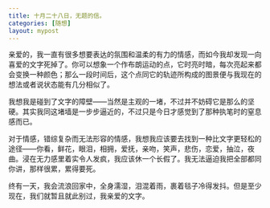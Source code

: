 ```yaml
---
title: 十月二十八日，无题的信。
categories: [随想]
layout: mypost
---
```




亲爱的，我一直有很多想要表达的氛围和温柔的有力的情感，而如今我却发现一向喜爱的文字死掉了。你可以想象一个作布朗运动的点，它时亮时暗，每次亮起来都会变换一种颜色；那么一段时间后，这个点同它的轨迹所构成的图景便与我现在的想法或者说状态能有几分相似了。

我想我是碰到了文字的障壁——当然是主观的一堵，不过并不妨碍它是那么的坚硬。其实我同这堵墙是一步步逼近的，不过只是今日才感觉到了那种执笔时的窒息感而已。

对于情感，错综复杂而无法形容的情感，我想我应该要去找到一种比文字更轻松的途径——你看，鲜花，眼泪，相拥，爱抚，亲吻，笑声，悲伤，恋爱，抽泣，夜曲。浸在无力感里着实令人发疯，我应该休一个长假了。我无法逼迫我把全部都同你讲，那样很累，累得要死。

终有一天，我会流浪回家中，全身濡湿，泪混着雨，裹着毯子冷得发抖。但是至少现在，我们就暂且就此别过，我亲爱的文字。